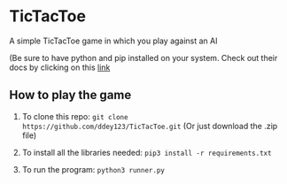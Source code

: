 # TicTacToe
A simple TicTacToe game in which you play against an AI

(Be sure to have python and pip installed on your system. Check out their docs by clicking on this [link](https://pip.pypa.io/en/stable/)


## How to play the game
1. To clone this repo:
`git clone https://github.com/ddey123/TicTacToe.git`
(Or just download the .zip file)

2. To install all the libraries needed:
`pip3 install -r requirements.txt`

3. To run the program:
`python3 runner.py`
